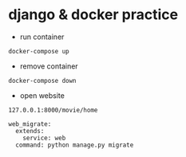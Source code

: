 # django & docker practice
- run container
```
docker-compose up
```
- remove container
```
docker-compose down
```
- open website
```
127.0.0.1:8000/movie/home

web_migrate:
  extends:
    service: web
  command: python manage.py migrate
```
